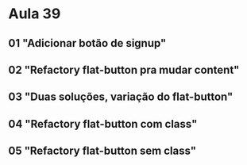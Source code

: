 # Aula 39

## 01 "Adicionar botão de signup"

## 02 "Refactory flat-button pra mudar content"

## 03 "Duas soluções, variação do flat-button"

## 04 "Refactory flat-button com class"

## 05 "Refactory flat-button sem class"